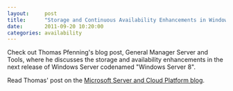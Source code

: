 ```yaml
---
layout:     post
title:      "Storage and Continuous Availability Enhancements in Windows Server 8"
date:       2011-09-20 10:20:00
categories: availability
---
```

Check out Thomas Pfenning's blog post, General Manager Server and Tools, where he discusses the storage and availability enhancements in the next release of Windows Server codenamed "Windows Server 8". 

Read Thomas' post on the [Microsoft Server and Cloud Platform blog](http://bit.ly/oIcKJP "Microsoft Server and Cloud Platform blog").

